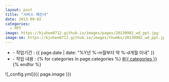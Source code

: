 ```yaml
---
layout: post
title: "서비스 제안서"
date: 2013-09-02
categories:
  - PPT
image: https://kjuhee0712.github.io/images/pages/20130902_wd_ppt.jpg
image-sm: https://kjuhee0712.github.io/images/thumbs/20130902_wd_ppt.jpg
---
```


<ul class="inform">
	<li class="preview__date" itemprop="datePublished" datetime="{{ page.date | date_to_xmlschema }}">- 작업기간 : {{ page.date | date: "%Y년 %-m월부터 약 %-d개월 이내" }}</li>
	<li class="preview__catetory" itemprop="catetory">- 작업 내용 :
		{% for categories in page.categories %}
           <a href="/category/{{ categories }}/">#{{ categories }}</a>     
      	{% endfor %}</li>
</ul>

![_config.yml]({{ page.image }})


